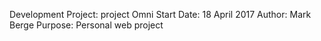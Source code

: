 Development Project: 	project Omni
Start Date: 			18 April 2017
Author:					Mark Berge
Purpose: 				Personal web project